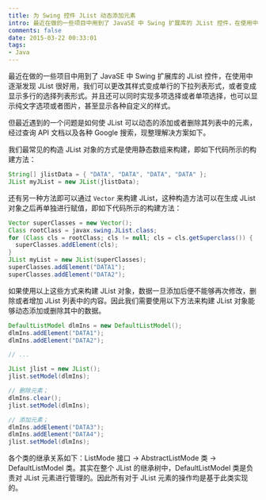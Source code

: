 ```yaml
---
title: 为 Swing 控件 JList 动态添加元素
intro: 最近在做的一些项目中用到了 JavaSE 中 Swing 扩展库的 JList 控件，在使用中逐渐发现 JList 很好用，我们可以更改其样式变成单行的下拉列表形式，或者变成显示多行的选择列表形式。并且还可以同时实现多项选择或者单项选择，也可以显示纯文字选项或者图片，甚至显示各种自定义的样式。
comments: false
date: 2015-03-22 00:33:01
tags:
- Java
---
```


最近在做的一些项目中用到了 JavaSE 中 Swing 扩展库的 JList 控件，在使用中逐渐发现 JList 很好用，我们可以更改其样式变成单行的下拉列表形式，或者变成显示多行的选择列表形式。并且还可以同时实现多项选择或者单项选择，也可以显示纯文字选项或者图片，甚至显示各种自定义的样式。

但最近遇到的一个问题是如何使 JList 可以动态的添加或者删除其列表中的元素，经过查询 API 文档以及各种 Google 搜索，现整理解决方案如下。

我们最常见的构造 JList 对象的方式是使用静态数组来构建，即如下代码所示的构建方法：

```java
String[] jlistData = { "DATA", "DATA", "DATA", "DATA" };
JList myJList = new JList(jlistData);
```

还有另一种方法即可以通过 `Vector` 来构建 JList，这种构造方法可以在生成 JList 对象之后再单独进行赋值，即如下代码所示的构建方法：

```java
Vector superClasses = new Vector();
Class rootClass = javax.swing.JList.class;
for (Class cls = rootClass; cls != null; cls = cls.getSuperclass()) {
  superClasses.addElement(cls);
}
JList myList = new JList(superClasses);
superClasses.addElement("DATA1"); 
superClasses.addElement("DATA2"); 
```

如果使用以上这些方式来构建 JList 对象，数据一旦添加后便不能够再次修改，删除或者增加 JList 列表中的内容。因此我们需要使用以下方法来构建 JList 对象能够动态添加或删除其中的数据。

```java
DefaultListModel dlmIns = new DefaultListModel();
dlmIns.addElement("DATA1");
dlmIns.addElement("DATA2");

// ...

JList jlist = new JList();
jlist.setModel(dlmIns);

// 删除元素；
dlmIns.clear();
jlist.setModel(dlmIns); 

// 添加元素；
dlmIns.addElement("DATA3");
dlmIns.addElement("DATA4");
jlist.setModel(dlmIns); 
```

各个类的继承关系如下：ListMode 接口 -> AbstractListMode 类 -> DefaultListModel 类。其实在整个 JList 的继承树中，DefaultListModel 类是负责对 JList 元素进行管理的。因此所有对于 JList 元素的操作均是基于此类实现的。